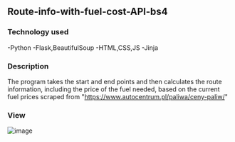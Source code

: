 ## Route-info-with-fuel-cost-API-bs4

### Technology used
-Python
-Flask,BeautifulSoup
-HTML,CSS,JS
-Jinja

### Description
The program takes the start and end points and then calculates the route information, including the price of the fuel needed, based on the current fuel prices scraped from "https://www.autocentrum.pl/paliwa/ceny-paliw/"

### View
![image](https://user-images.githubusercontent.com/63909484/188965573-a62d5996-80bd-46e2-915c-d3dbb011a076.png)
